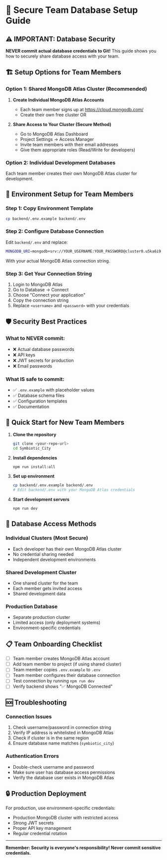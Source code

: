 # 🔐 Secure Team Database Setup Guide

## ⚠️ IMPORTANT: Database Security

**NEVER commit actual database credentials to Git!** This guide shows you how to securely share database access with your team.

## 🏗️ Setup Options for Team Members

### Option 1: Shared MongoDB Atlas Cluster (Recommended)
1. **Create Individual MongoDB Atlas Accounts**
   - Each team member signs up at https://cloud.mongodb.com/
   - Create their own free cluster OR

2. **Share Access to Your Cluster (Secure Method)**
   - Go to MongoDB Atlas Dashboard
   - Project Settings → Access Manager
   - Invite team members with their email addresses
   - Give them appropriate roles (Read/Write for developers)

### Option 2: Individual Development Databases
Each team member creates their own MongoDB Atlas cluster for development.

## 🔑 Environment Setup for Team Members

### Step 1: Copy Environment Template
```bash
cp backend/.env.example backend/.env
```

### Step 2: Configure Database Connection
Edit `backend/.env` and replace:
```bash
MONGODB_URI=mongodb+srv://YOUR_USERNAME:YOUR_PASSWORD@cluster0.u5ka6i9.mongodb.net/symbiotic_city?retryWrites=true&w=majority&appName=Cluster0
```

With your actual MongoDB Atlas connection string.

### Step 3: Get Your Connection String
1. Login to MongoDB Atlas
2. Go to Database → Connect
3. Choose "Connect your application"
4. Copy the connection string
5. Replace `<username>` and `<password>` with your credentials

## 🛡️ Security Best Practices

### What to NEVER commit:
- ❌ Actual database passwords
- ❌ API keys
- ❌ JWT secrets for production
- ❌ Email passwords

### What IS safe to commit:
- ✅ `.env.example` with placeholder values
- ✅ Database schema files
- ✅ Configuration templates
- ✅ Documentation

## 🚀 Quick Start for New Team Members

1. **Clone the repository**
   ```bash
   git clone <your-repo-url>
   cd Symbiotic_City
   ```

2. **Install dependencies**
   ```bash
   npm run install:all
   ```

3. **Set up environment**
   ```bash
   cp backend/.env.example backend/.env
   # Edit backend/.env with your MongoDB Atlas credentials
   ```

4. **Start development servers**
   ```bash
   npm run dev
   ```

## 🔧 Database Access Methods

### Individual Clusters (Most Secure)
- Each developer has their own MongoDB Atlas cluster
- No credential sharing needed
- Independent development environments

### Shared Development Cluster
- One shared cluster for the team
- Each member gets invited access
- Shared development data

### Production Database
- Separate production cluster
- Limited access (only deployment systems)
- Environment-specific credentials

## 📋 Team Onboarding Checklist

- [ ] Team member creates MongoDB Atlas account
- [ ] Add team member to project (if using shared cluster)
- [ ] Team member copies `.env.example` to `.env`
- [ ] Team member configures their database connection
- [ ] Test connection by running `npm run dev`
- [ ] Verify backend shows "✅ MongoDB Connected"

## 🆘 Troubleshooting

### Connection Issues
1. Check username/password in connection string
2. Verify IP address is whitelisted in MongoDB Atlas
3. Check if cluster is in the same region
4. Ensure database name matches (`symbiotic_city`)

### Authentication Errors
- Double-check username and password
- Make sure user has database access permissions
- Verify the database user exists in MongoDB Atlas

## 🔒 Production Deployment

For production, use environment-specific credentials:
- Production MongoDB cluster with restricted access
- Strong JWT secrets
- Proper API key management
- Regular credential rotation

---

**Remember: Security is everyone's responsibility! Never commit sensitive credentials.**